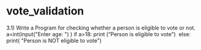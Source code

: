 # vote_validation
3.1) Write a Program for checking whether a person is eligible to vote or not.
a=int(input("Enter age: ") )
if a>18: print (“Person is eligible to vote")
 else: print( "Person is NOT eligible to vote")
